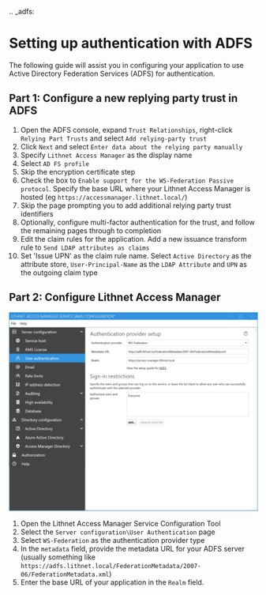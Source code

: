 .. _adfs:

# Setting up authentication with ADFS

The following guide will assist you in configuring your application to use Active Directory Federation Services (ADFS) for authentication. 

## Part 1: Configure a new replying party trust in ADFS
1. Open the ADFS console, expand `Trust Relationships`, right-click `Relying Part Trusts` and select `Add relying-party trust`
2. Click `Next` and select `Enter data about the relying party manually`
3. Specify `Lithnet Access Manager` as the display name
4. Select `AD FS profile`
5. Skip the encryption certificate step
6. Check the box to `Enable support for the WS-Federation Passive protocol`. Specify the base URL where your Lithnet Access Manager is hosted (eg `https://accessmanager.lithnet.local/`)
7. Skip the page prompting you to add additional relying party trust identifiers
8. Optionally, configure multi-factor authentication for the trust, and follow the remaining pages through to completion
9. Edit the claim rules for the application. Add a new issuance transform rule to `Send LDAP attributes as claims`
10. Set 'Issue UPN' as the claim rule name. Select `Active Directory` as the attribute store, `User-Principal-Name` as the `LDAP Attribute` and `UPN` as the outgoing claim type

## Part 2: Configure Lithnet Access Manager
<img src="../images/ui-page-authentication-wsfed.png" alt=! width="1000px">

1. Open the Lithnet Access Manager Service Configuration Tool
2. Select the `Server configuration\User Authentication` page
3. Select `WS-Federation` as the authentication provider type
4. In the `metadata` field, provide the metadata URL for your ADFS server (usually something like `https://adfs.lithnet.local/FederationMetadata/2007-06/FederationMetadata.xml`)
5. Enter the base URL of your application in the `Realm` field.
